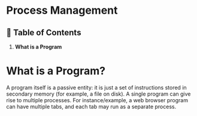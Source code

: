 # **Process Management**

## 📑 Table of Contents

1. **What is a Program**





# What is a Program?
A program itself is a passive entity: it is just a set of instructions stored in secondary memory (for example, a file on disk).
A single program can give rise to multiple processes.
For instance/example, a web browser program can have multiple tabs, and each tab may run as a separate process.